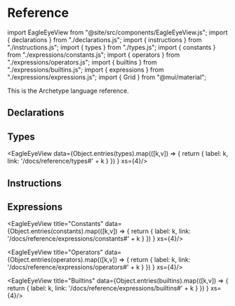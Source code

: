 # Reference

import EagleEyeView from "@site/src/components/EagleEyeView.js";
import { declarations } from "./declarations.js";
import { instructions } from "./instructions.js";
import { types } from "./types.js";
import { constants } from "./expressions/constants.js";
import { operators } from "./expressions/operators.js";
import { builtins } from "./expressions/builtins.js";
import { expressions } from "./expressions/expressions.js";
import { Grid } from "@mui/material";

This is the Archetype language reference.

## Declarations

<Grid container>
  <Grid item md={4} xs={12} sm={12}>
    <EagleEyeView title="Storage" data={declarations.storage} xs={4}/>
  </Grid>
  <Grid item md={8} xs={12} sm={12}>
    <EagleEyeView title="Types" data={declarations.types} xs={3}/>
  </Grid>
  <Grid item md={4} xs={12} sm={12}>
    <EagleEyeView title="Inlined" data={declarations.inlined} xs={4}/>
  </Grid>
  <Grid item md={8} xs={12} sm={12}>
    <EagleEyeView title="Entrypoints" data={declarations.entrypoints} xs={3}/>
  </Grid>
</Grid>

<EagleEyeView title="Sections" data={declarations.sections} xs={4}/>

<Grid container>
  <Grid item md={4} xs={12} sm={12}>
    <EagleEyeView title="Functions" data={declarations.functions} xs={4}/>
  </Grid>
  <Grid item md={8} xs={12} sm={12}>
    <EagleEyeView title="Views" data={declarations.views} xs={3}/>
  </Grid>
</Grid>

## Types

<EagleEyeView data={Object.entries(types).map(([k,v]) => {
    return { label: k, link: '/docs/reference/types#' + k }
  })
} xs={4}/>

## Instructions

<EagleEyeView title="Sequence" data={instructions.sequence} xs={4}/>

<EagleEyeView title="Assignements" data={instructions.assignements} xs={1}/>

<EagleEyeView title="Controls" data={instructions.controls} xs={4}/>

<EagleEyeView title="Divergent" data={instructions.divergent} xs={4}/>

<Grid container>
  <Grid item md={4} xs={12} sm={12}>
    <EagleEyeView title="Sets" data={instructions.sets} xs={6}/>
  </Grid>
  <Grid item md={8} xs={12} sm={12}>
    <EagleEyeView title="Lists" data={instructions.lists} xs={6}/>
  </Grid>
</Grid>

<EagleEyeView title="Maps" data={instructions.maps} xs={4}/>

<EagleEyeView title="Assets" data={instructions.assets} xs={4}/>

<EagleEyeView title="Blockchain" data={instructions.blockchain} xs={4}/>

## Expressions

<EagleEyeView title="Constants" data={Object.entries(constants).map(([k,v]) => {
    return { label: k, link: '/docs/reference/expressions/constants#' + k }
  })
} xs={4}/>

<EagleEyeView title="Operators" data={Object.entries(operators).map(([k,v]) => {
    return { label: k, link: '/docs/reference/expressions/operators#' + k }
  })
} xs={4}/>

<EagleEyeView title="Builtins" data={Object.entries(builtins).map(([k,v]) => {
    return { label: k, link: '/docs/reference/expressions/builtins#' + k }
  })
} xs={4}/>

<EagleEyeView title="Controls" data={expressions.controls} xs={4}/>

<EagleEyeView title="Asset" data={expressions.asset} xs={4}/>